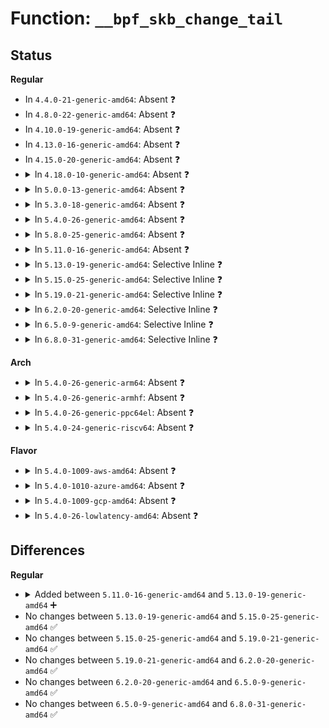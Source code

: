 # Function: <code>__bpf_skb_change_tail</code>

## Status
<b>Regular</b>
<ul>
<li>
In <code>4.4.0-21-generic-amd64</code>: Absent ❓
</li>
<li>
In <code>4.8.0-22-generic-amd64</code>: Absent ❓
</li>
<li>
In <code>4.10.0-19-generic-amd64</code>: Absent ❓
</li>
<li>
In <code>4.13.0-16-generic-amd64</code>: Absent ❓
</li>
<li>
In <code>4.15.0-20-generic-amd64</code>: Absent ❓
</li>
<li>
<details>
<summary>In <code>4.18.0-10-generic-amd64</code>: Absent ❓</summary>

```json
{
  "name": "__bpf_skb_change_tail",
  "collision_type": "Unique Static",
  "inline_type": "Full",
  "funcs": [
    {
      "addr": 18446744071587977109,
      "name": "__bpf_skb_change_tail",
      "external": false,
      "loc": "net/core/filter.c:2910",
      "file": "net/core/filter.c",
      "inline": "declared, inlined",
      "caller_inline": [
        "net/core/filter.c:sk_skb_change_tail",
        "net/core/filter.c:bpf_skb_change_tail"
      ],
      "caller_func": []
    }
  ],
  "symbols": []
}
```
</details>
</li>
<li>
<details>
<summary>In <code>5.0.0-13-generic-amd64</code>: Absent ❓</summary>

```json
{
  "name": "__bpf_skb_change_tail",
  "collision_type": "Unique Static",
  "inline_type": "Full",
  "funcs": [
    {
      "addr": 18446744071588135829,
      "name": "__bpf_skb_change_tail",
      "external": false,
      "loc": "net/core/filter.c:3098",
      "file": "net/core/filter.c",
      "inline": "declared, inlined",
      "caller_inline": [
        "net/core/filter.c:sk_skb_change_tail",
        "net/core/filter.c:sk_skb_change_tail",
        "net/core/filter.c:bpf_skb_change_tail",
        "net/core/filter.c:bpf_skb_change_tail"
      ],
      "caller_func": []
    }
  ],
  "symbols": []
}
```
</details>
</li>
<li>
<details>
<summary>In <code>5.3.0-18-generic-amd64</code>: Absent ❓</summary>

```json
{
  "name": "__bpf_skb_change_tail",
  "collision_type": "Unique Static",
  "inline_type": "Full",
  "funcs": [
    {
      "addr": 18446744071588451477,
      "name": "__bpf_skb_change_tail",
      "external": false,
      "loc": "net/core/filter.c:3233",
      "file": "net/core/filter.c",
      "inline": "declared, inlined",
      "caller_inline": [
        "net/core/filter.c:sk_skb_change_tail",
        "net/core/filter.c:sk_skb_change_tail",
        "net/core/filter.c:bpf_skb_change_tail",
        "net/core/filter.c:bpf_skb_change_tail"
      ],
      "caller_func": []
    }
  ],
  "symbols": []
}
```
</details>
</li>
<li>
<details>
<summary>In <code>5.4.0-26-generic-amd64</code>: Absent ❓</summary>

```json
{
  "name": "__bpf_skb_change_tail",
  "collision_type": "Unique Static",
  "inline_type": "Full",
  "funcs": [
    {
      "addr": 18446744071588658037,
      "name": "__bpf_skb_change_tail",
      "external": false,
      "loc": "net/core/filter.c:3235",
      "file": "net/core/filter.c",
      "inline": "declared, inlined",
      "caller_inline": [
        "net/core/filter.c:sk_skb_change_tail",
        "net/core/filter.c:sk_skb_change_tail",
        "net/core/filter.c:bpf_skb_change_tail",
        "net/core/filter.c:bpf_skb_change_tail"
      ],
      "caller_func": []
    }
  ],
  "symbols": []
}
```
</details>
</li>
<li>
<details>
<summary>In <code>5.8.0-25-generic-amd64</code>: Absent ❓</summary>

```json
{
  "name": "__bpf_skb_change_tail",
  "collision_type": "Unique Static",
  "inline_type": "Full",
  "funcs": [
    {
      "addr": 18446744071589522789,
      "name": "__bpf_skb_change_tail",
      "external": false,
      "loc": "net/core/filter.c:3277",
      "file": "net/core/filter.c",
      "inline": "declared, inlined",
      "caller_inline": [
        "net/core/filter.c:sk_skb_change_tail",
        "net/core/filter.c:sk_skb_change_tail",
        "net/core/filter.c:bpf_skb_change_tail",
        "net/core/filter.c:bpf_skb_change_tail"
      ],
      "caller_func": []
    }
  ],
  "symbols": []
}
```
</details>
</li>
<li>
<details>
<summary>In <code>5.11.0-16-generic-amd64</code>: Absent ❓</summary>

```json
{
  "name": "__bpf_skb_change_tail",
  "collision_type": "Unique Static",
  "inline_type": "Full",
  "funcs": [
    {
      "addr": 18446744071589529761,
      "name": "__bpf_skb_change_tail",
      "external": false,
      "loc": "net/core/filter.c:3684",
      "file": "net/core/filter.c",
      "inline": "declared, inlined",
      "caller_inline": [
        "net/core/filter.c:sk_skb_change_tail",
        "net/core/filter.c:sk_skb_change_tail",
        "net/core/filter.c:bpf_skb_change_tail",
        "net/core/filter.c:bpf_skb_change_tail"
      ],
      "caller_func": []
    }
  ],
  "symbols": []
}
```
</details>
</li>
<li>
<details>
<summary>In <code>5.13.0-19-generic-amd64</code>: Selective Inline ❓</summary>

```c
int __bpf_skb_change_tail(struct sk_buff * skb, u32 new_len, u64 flags)
```

```json
{
  "name": "__bpf_skb_change_tail",
  "collision_type": "Unique Static",
  "inline_type": "Selective",
  "funcs": [
    {
      "addr": 18446744071589433472,
      "name": "__bpf_skb_change_tail",
      "external": false,
      "loc": "net/core/filter.c:3685",
      "file": "net/core/filter.c",
      "inline": "declared, inlined",
      "caller_inline": [],
      "caller_func": [
        "net/core/filter.c:sk_skb_change_tail",
        "net/core/filter.c:bpf_skb_change_tail"
      ]
    }
  ],
  "symbols": [
    {
      "addr": 18446744071589433472,
      "name": "__bpf_skb_change_tail",
      "section": ".text",
      "bind": "STB_LOCAL",
      "size": 552
    }
  ]
}
```
</details>
</li>
<li>
<details>
<summary>In <code>5.15.0-25-generic-amd64</code>: Selective Inline ❓</summary>

```c
int __bpf_skb_change_tail(struct sk_buff * skb, u32 new_len, u64 flags)
```

```json
{
  "name": "__bpf_skb_change_tail",
  "collision_type": "Unique Static",
  "inline_type": "Selective",
  "funcs": [
    {
      "addr": 18446744071590146864,
      "name": "__bpf_skb_change_tail",
      "external": false,
      "loc": "net/core/filter.c:3654",
      "file": "net/core/filter.c",
      "inline": "declared, inlined",
      "caller_inline": [],
      "caller_func": [
        "net/core/filter.c:sk_skb_change_tail",
        "net/core/filter.c:bpf_skb_change_tail"
      ]
    }
  ],
  "symbols": [
    {
      "addr": 18446744071590146864,
      "name": "__bpf_skb_change_tail",
      "section": ".text",
      "bind": "STB_LOCAL",
      "size": 552
    }
  ]
}
```
</details>
</li>
<li>
<details>
<summary>In <code>5.19.0-21-generic-amd64</code>: Selective Inline ❓</summary>

```c
int __bpf_skb_change_tail(struct sk_buff * skb, u32 new_len, u64 flags)
```

```json
{
  "name": "__bpf_skb_change_tail",
  "collision_type": "Unique Static",
  "inline_type": "Selective",
  "funcs": [
    {
      "addr": 18446744071591705488,
      "name": "__bpf_skb_change_tail",
      "external": false,
      "loc": "net/core/filter.c:3655",
      "file": "net/core/filter.c",
      "inline": "declared, inlined",
      "caller_inline": [],
      "caller_func": [
        "net/core/filter.c:sk_skb_change_tail",
        "net/core/filter.c:bpf_skb_change_tail"
      ]
    }
  ],
  "symbols": [
    {
      "addr": 18446744071591705488,
      "name": "__bpf_skb_change_tail",
      "section": ".text",
      "bind": "STB_LOCAL",
      "size": 591
    }
  ]
}
```
</details>
</li>
<li>
<details>
<summary>In <code>6.2.0-20-generic-amd64</code>: Selective Inline ❓</summary>

```c
int __bpf_skb_change_tail(struct sk_buff * skb, u32 new_len, u64 flags)
```

```json
{
  "name": "__bpf_skb_change_tail",
  "collision_type": "Unique Static",
  "inline_type": "Selective",
  "funcs": [
    {
      "addr": 18446744071593491840,
      "name": "__bpf_skb_change_tail",
      "external": false,
      "loc": "net/core/filter.c:3665",
      "file": "net/core/filter.c",
      "inline": "declared, inlined",
      "caller_inline": [],
      "caller_func": [
        "net/core/filter.c:sk_skb_change_tail",
        "net/core/filter.c:bpf_skb_change_tail"
      ]
    }
  ],
  "symbols": [
    {
      "addr": 18446744071593491840,
      "name": "__bpf_skb_change_tail",
      "section": ".text",
      "bind": "STB_LOCAL",
      "size": 591
    }
  ]
}
```
</details>
</li>
<li>
<details>
<summary>In <code>6.5.0-9-generic-amd64</code>: Selective Inline ❓</summary>

```c
int __bpf_skb_change_tail(struct sk_buff * skb, u32 new_len, u64 flags)
```

```json
{
  "name": "__bpf_skb_change_tail",
  "collision_type": "Unique Static",
  "inline_type": "Selective",
  "funcs": [
    {
      "addr": 18446744071593948256,
      "name": "__bpf_skb_change_tail",
      "external": false,
      "loc": "net/core/filter.c:3710",
      "file": "net/core/filter.c",
      "inline": "declared, inlined",
      "caller_inline": [],
      "caller_func": [
        "net/core/filter.c:sk_skb_change_tail",
        "net/core/filter.c:bpf_skb_change_tail"
      ]
    }
  ],
  "symbols": [
    {
      "addr": 18446744071593948256,
      "name": "__bpf_skb_change_tail",
      "section": ".text",
      "bind": "STB_LOCAL",
      "size": 593
    }
  ]
}
```
</details>
</li>
<li>
<details>
<summary>In <code>6.8.0-31-generic-amd64</code>: Selective Inline ❓</summary>

```c
int __bpf_skb_change_tail(struct sk_buff * skb, u32 new_len, u64 flags)
```

```json
{
  "name": "__bpf_skb_change_tail",
  "collision_type": "Unique Static",
  "inline_type": "Selective",
  "funcs": [
    {
      "addr": 18446744071594731040,
      "name": "__bpf_skb_change_tail",
      "external": false,
      "loc": "net/core/filter.c:3744",
      "file": "net/core/filter.c",
      "inline": "declared, inlined",
      "caller_inline": [],
      "caller_func": [
        "net/core/filter.c:sk_skb_change_tail",
        "net/core/filter.c:bpf_skb_change_tail"
      ]
    }
  ],
  "symbols": [
    {
      "addr": 18446744071594731040,
      "name": "__bpf_skb_change_tail",
      "section": ".text",
      "bind": "STB_LOCAL",
      "size": 593
    }
  ]
}
```
</details>
</li>
</ul>
<b>Arch</b>
<ul>
<li>
<details>
<summary>In <code>5.4.0-26-generic-arm64</code>: Absent ❓</summary>

```json
{
  "name": "__bpf_skb_change_tail",
  "collision_type": "Unique Static",
  "inline_type": "Full",
  "funcs": [
    {
      "addr": 18446603336502202172,
      "name": "__bpf_skb_change_tail",
      "external": false,
      "loc": "net/core/filter.c:3235",
      "file": "net/core/filter.c",
      "inline": "declared, inlined",
      "caller_inline": [
        "net/core/filter.c:sk_skb_change_tail",
        "net/core/filter.c:sk_skb_change_tail",
        "net/core/filter.c:bpf_skb_change_tail",
        "net/core/filter.c:bpf_skb_change_tail"
      ],
      "caller_func": []
    }
  ],
  "symbols": []
}
```
</details>
</li>
<li>
<details>
<summary>In <code>5.4.0-26-generic-armhf</code>: Absent ❓</summary>

```json
{
  "name": "__bpf_skb_change_tail",
  "collision_type": "Unique Static",
  "inline_type": "Full",
  "funcs": [
    {
      "addr": 3234952592,
      "name": "__bpf_skb_change_tail",
      "external": false,
      "loc": "net/core/filter.c:3235",
      "file": "net/core/filter.c",
      "inline": "declared, inlined",
      "caller_inline": [
        "net/core/filter.c:sk_skb_change_tail",
        "net/core/filter.c:sk_skb_change_tail",
        "net/core/filter.c:bpf_skb_change_tail",
        "net/core/filter.c:bpf_skb_change_tail"
      ],
      "caller_func": []
    }
  ],
  "symbols": []
}
```
</details>
</li>
<li>
<details>
<summary>In <code>5.4.0-26-generic-ppc64el</code>: Absent ❓</summary>

```json
{
  "name": "__bpf_skb_change_tail",
  "collision_type": "Unique Static",
  "inline_type": "Full",
  "funcs": [
    {
      "addr": 13835058055295685512,
      "name": "__bpf_skb_change_tail",
      "external": false,
      "loc": "net/core/filter.c:3235",
      "file": "net/core/filter.c",
      "inline": "declared, inlined",
      "caller_inline": [
        "net/core/filter.c:sk_skb_change_tail",
        "net/core/filter.c:sk_skb_change_tail",
        "net/core/filter.c:bpf_skb_change_tail",
        "net/core/filter.c:bpf_skb_change_tail"
      ],
      "caller_func": []
    }
  ],
  "symbols": []
}
```
</details>
</li>
<li>
<details>
<summary>In <code>5.4.0-24-generic-riscv64</code>: Absent ❓</summary>

```json
{
  "name": "__bpf_skb_change_tail",
  "collision_type": "Unique Static",
  "inline_type": "Full",
  "funcs": [
    {
      "addr": 18446743936278460944,
      "name": "__bpf_skb_change_tail",
      "external": false,
      "loc": "net/core/filter.c:3235",
      "file": "net/core/filter.c",
      "inline": "declared, inlined",
      "caller_inline": [
        "net/core/filter.c:sk_skb_change_tail",
        "net/core/filter.c:sk_skb_change_tail",
        "net/core/filter.c:bpf_skb_change_tail",
        "net/core/filter.c:bpf_skb_change_tail"
      ],
      "caller_func": []
    }
  ],
  "symbols": []
}
```
</details>
</li>
</ul>
<b>Flavor</b>
<ul>
<li>
<details>
<summary>In <code>5.4.0-1009-aws-amd64</code>: Absent ❓</summary>

```json
{
  "name": "__bpf_skb_change_tail",
  "collision_type": "Unique Static",
  "inline_type": "Full",
  "funcs": [
    {
      "addr": 18446744071588264773,
      "name": "__bpf_skb_change_tail",
      "external": false,
      "loc": "net/core/filter.c:3235",
      "file": "net/core/filter.c",
      "inline": "declared, inlined",
      "caller_inline": [
        "net/core/filter.c:sk_skb_change_tail",
        "net/core/filter.c:sk_skb_change_tail",
        "net/core/filter.c:bpf_skb_change_tail",
        "net/core/filter.c:bpf_skb_change_tail"
      ],
      "caller_func": []
    }
  ],
  "symbols": []
}
```
</details>
</li>
<li>
<details>
<summary>In <code>5.4.0-1010-azure-amd64</code>: Absent ❓</summary>

```json
{
  "name": "__bpf_skb_change_tail",
  "collision_type": "Unique Static",
  "inline_type": "Full",
  "funcs": [
    {
      "addr": 18446744071587977589,
      "name": "__bpf_skb_change_tail",
      "external": false,
      "loc": "net/core/filter.c:3235",
      "file": "net/core/filter.c",
      "inline": "declared, inlined",
      "caller_inline": [
        "net/core/filter.c:sk_skb_change_tail",
        "net/core/filter.c:sk_skb_change_tail",
        "net/core/filter.c:bpf_skb_change_tail",
        "net/core/filter.c:bpf_skb_change_tail"
      ],
      "caller_func": []
    }
  ],
  "symbols": []
}
```
</details>
</li>
<li>
<details>
<summary>In <code>5.4.0-1009-gcp-amd64</code>: Absent ❓</summary>

```json
{
  "name": "__bpf_skb_change_tail",
  "collision_type": "Unique Static",
  "inline_type": "Full",
  "funcs": [
    {
      "addr": 18446744071588596597,
      "name": "__bpf_skb_change_tail",
      "external": false,
      "loc": "net/core/filter.c:3235",
      "file": "net/core/filter.c",
      "inline": "declared, inlined",
      "caller_inline": [
        "net/core/filter.c:sk_skb_change_tail",
        "net/core/filter.c:sk_skb_change_tail",
        "net/core/filter.c:bpf_skb_change_tail",
        "net/core/filter.c:bpf_skb_change_tail"
      ],
      "caller_func": []
    }
  ],
  "symbols": []
}
```
</details>
</li>
<li>
<details>
<summary>In <code>5.4.0-26-lowlatency-amd64</code>: Absent ❓</summary>

```json
{
  "name": "__bpf_skb_change_tail",
  "collision_type": "Unique Static",
  "inline_type": "Full",
  "funcs": [
    {
      "addr": 18446744071588734261,
      "name": "__bpf_skb_change_tail",
      "external": false,
      "loc": "net/core/filter.c:3235",
      "file": "net/core/filter.c",
      "inline": "declared, inlined",
      "caller_inline": [
        "net/core/filter.c:sk_skb_change_tail",
        "net/core/filter.c:sk_skb_change_tail",
        "net/core/filter.c:bpf_skb_change_tail",
        "net/core/filter.c:bpf_skb_change_tail"
      ],
      "caller_func": []
    }
  ],
  "symbols": []
}
```
</details>
</li>
</ul>

## Differences
<b>Regular</b>
<ul>
<li>
<details>
<summary>Added between <code>5.11.0-16-generic-amd64</code> and <code>5.13.0-19-generic-amd64</code> ➕</summary>

```c
int __bpf_skb_change_tail(struct sk_buff * skb, u32 new_len, u64 flags)
```
</details>
</li>
<li>
No changes between <code>5.13.0-19-generic-amd64</code> and <code>5.15.0-25-generic-amd64</code> ✅
</li>
<li>
No changes between <code>5.15.0-25-generic-amd64</code> and <code>5.19.0-21-generic-amd64</code> ✅
</li>
<li>
No changes between <code>5.19.0-21-generic-amd64</code> and <code>6.2.0-20-generic-amd64</code> ✅
</li>
<li>
No changes between <code>6.2.0-20-generic-amd64</code> and <code>6.5.0-9-generic-amd64</code> ✅
</li>
<li>
No changes between <code>6.5.0-9-generic-amd64</code> and <code>6.8.0-31-generic-amd64</code> ✅
</li>
</ul>
